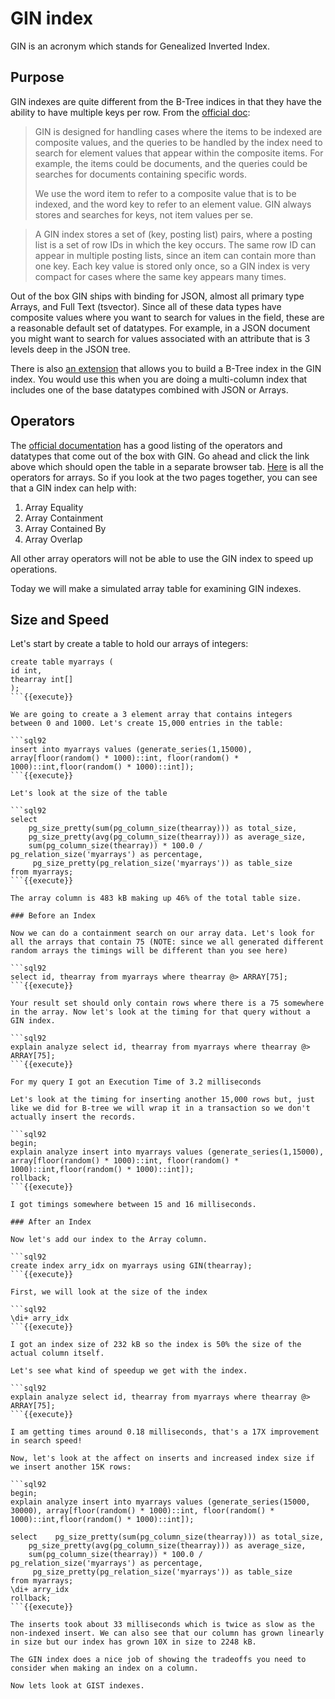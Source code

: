 # GIN index
GIN is an acronym which stands for Genealized Inverted Index. 

## Purpose
GIN indexes are quite different from the B-Tree indices in that they have the ability to have multiple keys per row. From the [official doc](https://www.postgresql.org/docs/current/gin-intro.html):

> GIN is designed for handling cases where the items to be indexed are composite values, and the queries to be handled by the index need to search for element values that appear within the composite items. For example, the items could be documents, and the queries could be searches for documents containing specific words.
>
>We use the word item to refer to a composite value that is to be indexed, and the word key to refer to an element value. GIN always stores and searches for keys, not item values per se.
 
> A GIN index stores a set of (key, posting list) pairs, where a posting list is a set of row IDs in which the key occurs. The same row ID can appear in multiple posting lists, since an item can contain more than one key. Each key value is stored only once, so a GIN index is very compact for cases where the same key appears many times. 

Out of the box GIN ships with binding for JSON, almost all primary type Arrays, and Full Text (tsvector). Since all of these data types have composite values where you want to search for values in the field, these are a reasonable default set of datatypes. For example, in a JSON document you might want to search for values associated with an attribute that is 3 levels deep in the JSON tree.

There is also [an extension](https://www.postgresql.org/docs/current/btree-gin.html) that allows you to build a B-Tree index in the GIN index. You would use this when you are doing a multi-column index that includes one of the base datatypes combined with JSON or Arrays. 

## Operators
The [official documentation](https://www.postgresql.org/docs/current/gin-builtin-opclasses.html) has a good listing of the operators and datatypes that come out of the box with GIN. Go ahead and click the link above which should open the table in a separate browser tab. [Here](https://www.postgresql.org/docs/current/functions-array.html#ARRAY-OPERATORS-TABLE) is all the operators for arrays. So if you look at the two pages together, you can see that a GIN index can help with:
 
1. Array Equality
2. Array Containment
3. Array Contained By
4. Array Overlap

All other array operators will not be able to use the GIN index to speed up operations.

Today we will make a simulated array table for examining GIN indexes.

## Size and Speed

Let's start by create a table to hold our arrays of integers:

```sql92
create table myarrays (
id int,
thearray int[]
);
```{{execute}}

We are going to create a 3 element array that contains integers between 0 and 1000. Let's create 15,000 entries in the table:

```sql92
insert into myarrays values (generate_series(1,15000), array[floor(random() * 1000)::int, floor(random() * 1000)::int,floor(random() * 1000)::int]); 
```{{execute}}

Let's look at the size of the table

```sql92
select
    pg_size_pretty(sum(pg_column_size(thearray))) as total_size,
    pg_size_pretty(avg(pg_column_size(thearray))) as average_size,
    sum(pg_column_size(thearray)) * 100.0 / pg_relation_size('myarrays') as percentage,
     pg_size_pretty(pg_relation_size('myarrays')) as table_size 
from myarrays;
```{{execute}}

The array column is 483 kB making up 46% of the total table size. 

### Before an Index

Now we can do a containment search on our array data. Let's look for all the arrays that contain 75 (NOTE: since we all generated different random arrays the timings will be different than you see here)

```sql92
select id, thearray from myarrays where thearray @> ARRAY[75];
```{{execute}} 

Your result set should only contain rows where there is a 75 somewhere in the array. Now let's look at the timing for that query without a GIN index.

```sql92
explain analyze select id, thearray from myarrays where thearray @> ARRAY[75];
```{{execute}}

For my query I got an Execution Time of 3.2 milliseconds

Let's look at the timing for inserting another 15,000 rows but, just like we did for B-tree we will wrap it in a transaction so we don't actually insert the records.

```sql92
begin;
explain analyze insert into myarrays values (generate_series(1,15000), array[floor(random() * 1000)::int, floor(random() * 1000)::int,floor(random() * 1000)::int]);
rollback;
```{{execute}}

I got timings somewhere between 15 and 16 milliseconds. 

### After an Index

Now let's add our index to the Array column. 

```sql92
create index arry_idx on myarrays using GIN(thearray);
```{{execute}}

First, we will look at the size of the index

```sql92
\di+ arry_idx
```{{execute}}

I got an index size of 232 kB so the index is 50% the size of the actual column itself. 

Let's see what kind of speedup we get with the index. 

```sql92
explain analyze select id, thearray from myarrays where thearray @> ARRAY[75];
```{{execute}}

I am getting times around 0.18 milliseconds, that's a 17X improvement in search speed!

Now, let's look at the affect on inserts and increased index size if we insert another 15K rows:

```sql92
begin;
explain analyze insert into myarrays values (generate_series(15000, 30000), array[floor(random() * 1000)::int, floor(random() * 1000)::int,floor(random() * 1000)::int]);

select    pg_size_pretty(sum(pg_column_size(thearray))) as total_size,
    pg_size_pretty(avg(pg_column_size(thearray))) as average_size,
    sum(pg_column_size(thearray)) * 100.0 / pg_relation_size('myarrays') as percentage,
     pg_size_pretty(pg_relation_size('myarrays')) as table_size
from myarrays;
\di+ arry_idx
rollback;
```{{execute}}

The inserts took about 33 milliseconds which is twice as slow as the non-indexed insert. We can also see that our column has grown linearly in size but our index has grown 10X in size to 2248 kB. 
 
The GIN index does a nice job of showing the tradeoffs you need to consider when making an index on a column.

Now lets look at GIST indexes.

